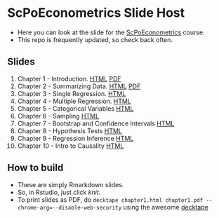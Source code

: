 # ScPoEconometrics Slide Host

* Here you can look at the slide for the [ScPoEconometrics](https://github.com/ScPoEcon/ScPoEconometrics) course.
* This repo is frequently updated, so check back often.

## Slides

1. Chapter 1 - Introduction. [HTML](https://rawcdn.githack.com/ScPoEcon/ScPoEconometrics-Slides/session2_1/chapter1/chapter1.html)  [PDF](https://rawcdn.githack.com/ScPoEcon/ScPoEconometrics-Slides/session2_1/chapter1/chapter1.pdf)
1. Chapter 2 - Summarizing Data. [HTML](https://rawcdn.githack.com/ScPoEcon/ScPoEconometrics-Slides/session2_1/chapter2/chapter2.html)  [PDF](https://rawcdn.githack.com/ScPoEcon/ScPoEconometrics-Slides/session2_1/chapter2/chapter2.pdf)
1. Chapter 3 - Single Regression. [HTML](https://raw.githack.com/ScPoEcon/ScPoEconometrics-Slides/master/chapter3/chapter3.html)
1. Chapter 4 - Multiple Regression. [HTML](https://raw.githack.com/ScPoEcon/ScPoEconometrics-Slides/master/chapter4/chapter4.html)  
1. Chapter 5 - Categorical Variables
[HTML](https://raw.githack.com/ScPoEcon/ScPoEconometrics-Slides/master/chapter5/chapter5.html)  
1. Chapter 6 - Sampling
[HTML](https://rawcdn.githack.com/ScPoEcon/ScPoEconometrics-Slides/session6/chapter6/chapter6.html)  
1. Chapter 7 - Bootstrap and Confidence Intervals
[HTML](https://raw.githack.com/ScPoEcon/ScPoEconometrics-Slides/master/chapter_bootstrap/boostrap.html)  
1. Chapter 8 - Hypothesis Tests
[HTML](https://raw.githack.com/ScPoEcon/ScPoEconometrics-Slides/master/chapter_hypothesis/hypothesis.html)
1. Chapter 9 - Regression Inference
[HTML](https://rawcdn.githack.com/ScPoEcon/ScPoEconometrics-Slides/session7/chapter_reginference/reg_inference.html)
1. Chapter 10 - Intro to Causality
[HTML](https://raw.githack.com/ScPoEcon/ScPoEconometrics-Slides/master/chapter_causality/causality.html)



## How to build

* These are simply Rmarkdown slides.
* So, in Rstudio, just click *knit*.
* To print slides as PDF, do 
    ```decktape chapter1.html chapter1.pdf --chrome-arg=--disable-web-security```
    using the awesome [decktape](https://github.com/astefanutti/decktape)
